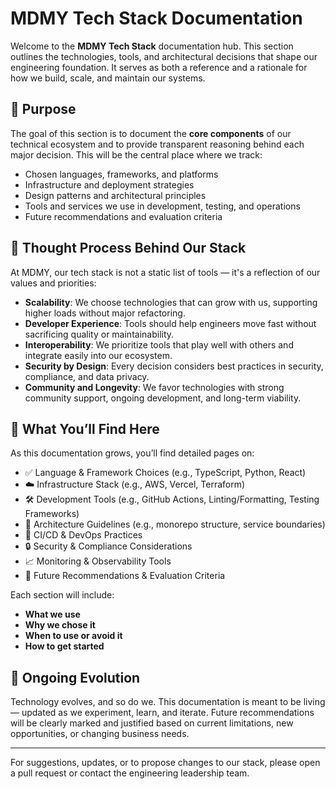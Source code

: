 # MDMY Tech Stack Documentation

Welcome to the **MDMY Tech Stack** documentation hub. This section outlines the technologies, tools, and architectural decisions that shape our engineering foundation. It serves as both a reference and a rationale for how we build, scale, and maintain our systems.

## 📌 Purpose

The goal of this section is to document the **core components** of our technical ecosystem and to provide transparent reasoning behind each major decision. This will be the central place where we track:

- Chosen languages, frameworks, and platforms
- Infrastructure and deployment strategies
- Design patterns and architectural principles
- Tools and services we use in development, testing, and operations
- Future recommendations and evaluation criteria

## 🧠 Thought Process Behind Our Stack

At MDMY, our tech stack is not a static list of tools — it's a reflection of our values and priorities:

- **Scalability**: We choose technologies that can grow with us, supporting higher loads without major refactoring.
- **Developer Experience**: Tools should help engineers move fast without sacrificing quality or maintainability.
- **Interoperability**: We prioritize tools that play well with others and integrate easily into our ecosystem.
- **Security by Design**: Every decision considers best practices in security, compliance, and data privacy.
- **Community and Longevity**: We favor technologies with strong community support, ongoing development, and long-term viability.

## 📂 What You’ll Find Here

As this documentation grows, you’ll find detailed pages on:

- ✅ Language & Framework Choices (e.g., TypeScript, Python, React)
- ☁️ Infrastructure Stack (e.g., AWS, Vercel, Terraform)
- 🛠 Development Tools (e.g., GitHub Actions, Linting/Formatting, Testing Frameworks)
- 🧱 Architecture Guidelines (e.g., monorepo structure, service boundaries)
- 🔄 CI/CD & DevOps Practices
- 🔒 Security & Compliance Considerations
- 📈 Monitoring & Observability Tools
- 🚀 Future Recommendations & Evaluation Criteria

Each section will include:
- **What we use**
- **Why we chose it**
- **When to use or avoid it**
- **How to get started**

## 🚧 Ongoing Evolution

Technology evolves, and so do we. This documentation is meant to be living — updated as we experiment, learn, and iterate. Future recommendations will be clearly marked and justified based on current limitations, new opportunities, or changing business needs.

---

For suggestions, updates, or to propose changes to our stack, please open a pull request or contact the engineering leadership team.

